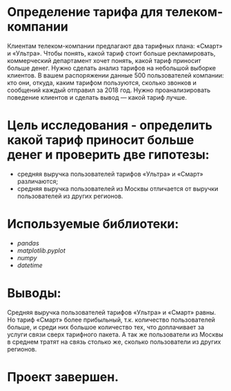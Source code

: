 # Определение тарифа для телеком-компании
Клиентам телеком-компании предлагают два тарифных плана: «Смарт» и «Ультра». Чтобы понять, какой тариф стоит больше рекламировать, коммерческий департамент хочет понять, какой тариф приносит больше денег. Нужно сделать анализ тарифов на небольшой выборке клиентов. В вашем распоряжении данные 500 пользователей компании: кто они, откуда, каким тарифом пользуются, сколько звонков и сообщений каждый отправил за 2018 год. Нужно проанализировать поведение клиентов и сделать вывод — какой тариф лучше.

# **Цель исследования** - определить какой тариф приносит больше денег и проверить две гипотезы:

- средняя выручка пользователей тарифов «Ультра» и «Смарт» различаются;
- средняя выручка пользователей из Москвы отличается от выручки пользователей из других регионов.
# **Используемые библиотеки**:
- *pandas*
- *matplotlib.pyplot*
- *numpy*
- *datetime*

# **Выводы**:
 Средняя выручка пользователей тарифов «Ультра» и «Смарт» равны. Но тариф «Смарт» более прибыльный, т.к. количество пользователей больше, и среди них большое количество тех, что доплачивает за услуги связи сверх тарифного пакета. А так же пользователи из Москвы в среднем тратят на связь столько же, сколько пользователи из других регионов.
# Проект завершен.
